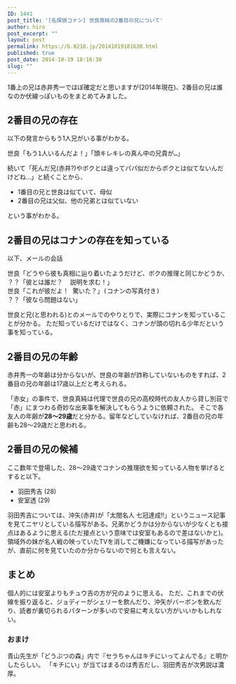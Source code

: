```yaml
---
ID: 1441
post_title: '[名探偵コナン] 世良真純の2番目の兄について'
author: hiro
post_excerpt: ""
layout: post
permalink: https://b.0218.jp/20141019181630.html
published: true
post_date: 2014-10-19 18:16:30
slug: ""
---
```

1番上の兄は赤井秀一でほぼ確定だと思いますが(2014年現在)、2番目の兄は誰なのか伏線っぽいものをまとめてみました。
<!--more-->
<h2>2番目の兄の存在</h2>
以下の発言からもう1人兄がいる事がわかる。
<pre>世良「もう1人いるんだよ！」「頭キレキレの真ん中の兄貴が…」</pre>

続いて「死んだ兄(赤井?)やボクとは違ってパパ似だからボクとは似てないんだけどね…」と続くことから、
<ul>
 <li>1番目の兄と世良は似ていて、母似</li>
 <li>2番目の兄は父似、他の兄弟とは似ていない</li>
</ul>
という事がわかる。

<h2>2番目の兄はコナンの存在を知っている</h2>
以下、メールの会話
<pre>世良「どうやら彼も真相に辿り着いたようだけど、ボクの推理と同じかどうか、最近少々自信喪失気味」
？？「彼とは誰だ？  説明を求む！」
世良「これが彼だよ！ 驚いた？」(コナンの写真付き)
？？「彼なら問題はない」
</pre>

世良と兄(と思われる)とのメールでのやりとりで、実際にコナンを知っていることが分かる。
ただ知っているだけではなく、コナンが頭の切れる少年だという事を知っている。

<h2>2番目の兄の年齢</h2>
赤井秀一の年齢は分からないが、世良の年齢が詐称していないものをすれば、2番目の兄の年齢は17歳以上だと考えられる。

「赤女」の事件で、世良真純は代理で世良の兄の高校時代の友人から貸し別荘で「赤」にまつわる奇妙な出来事を解決してもらうように依頼された。
そこで各友人の年齢が<strong>28～29歳</strong>だと分かる。留年などしていなければ、2番目の兄の年齢も28～29歳だと思われる。

<h2>2番目の兄の候補</h2>
ここ数年で登場した、28～29歳でコナンの推理欲を知っている人物を挙げるとすると以下。
<ul>
 <li>羽田秀吉 (28)</li>
 <li>安室透 (29)</li>
</ul>

羽田秀吉については、沖矢(赤井)が「太閤名人 七冠達成!!」というニュース記事を見てニヤリとしている描写がある。兄弟かどうかは分からないが少なくとも接点はあるように思える<span class="text-muted">(ただ接点という意味では安室もあるので差はないかと)</span>。
領域外の妹が名人戦の映っていたTVを消してご機嫌になっている描写があったが、直前に何を見ていたのか分からないので何とも言えない。

<h2>まとめ</h2>
個人的には安室よりもチュウ吉の方が兄のように思える。
ただ、これまでの伏線を振り返ると、ジョディーがシェリーを飲んだり、沖矢がバーボンを飲んだり、読者が裏切られるパターンが多いので安易に考えない方がいいかもしれない。

<h3>おまけ</h3>
青山先生が「どうぶつの森」内で『セラちゃんはキチにいってよんでる』と明かしたらしい。
「キチにい」が当てはまるのは秀吉だし、羽田秀吉が次男説は濃厚。